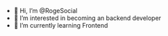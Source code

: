 - 👋 Hi, I’m @RogeSocial
- 👀 I’m interested in becoming an backend developer
- 🌱 I’m currently learning Frontend
